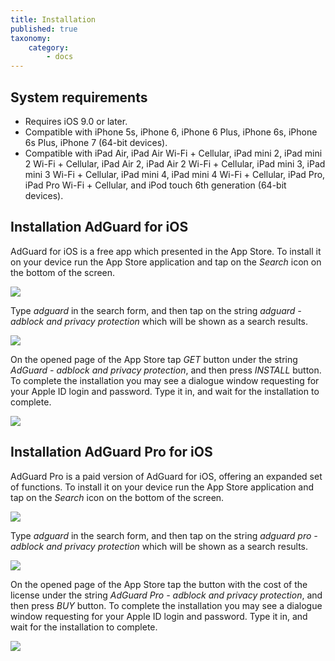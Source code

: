 ```yaml
---
title: Installation
published: true
taxonomy:
    category:
        - docs
---
```


## System requirements
* Requires iOS 9.0 or later. 
* Compatible with iPhone 5s, iPhone 6, iPhone 6 Plus, iPhone 6s, iPhone 6s Plus, iPhone 7 (64-bit devices).
* Compatible with iPad Air, iPad Air Wi-Fi + Cellular, iPad mini 2, iPad mini 2 Wi-Fi + Cellular, iPad Air 2, iPad Air 2 Wi-Fi + Cellular, iPad mini 3, iPad mini 3 Wi-Fi + Cellular, iPad mini 4, iPad mini 4 Wi-Fi + Cellular, iPad Pro, iPad Pro Wi-Fi + Cellular, and iPod touch 6th generation (64-bit devices).

## Installation AdGuard for iOS
AdGuard for iOS is a free app which presented in the App Store. To install it on your device run the App Store application and tap on the _Search_ icon on the bottom of the screen.

![](ios_install_EN_01.PNG?cropResize=800,600)

Type _adguard_ in the search form, and then tap on the string _adguard - adblock and privacy protection_ which will be shown as a search results.

![](ios_install_EN_02.PNG?cropResize=800,600)

On the opened page of the App Store tap _GET_ button under the string _AdGuard - adblock and privacy protection_, and then press _INSTALL_ button. To complete the installation you may see a dialogue window requesting for your Apple ID login and password. Type it in, and wait for the installation to complete. 

![](ios_install_EN_03.PNG?cropResize=800,600)

## Installation AdGuard Pro for iOS
AdGuard Pro is a paid version of AdGuard for iOS, offering an expanded set of functions. To install it on your device run the App Store application and tap on the _Search_ icon on the bottom of the screen.

![](ios_install_EN_01.PNG?cropResize=800,600)

Type _adguard_ in the search form, and then tap on the string _adguard pro - adblock and privacy protection_ which will be shown as a search results.

![](ios_install_EN_02.PNG?cropResize=800,600)

On the opened page of the App Store tap the button with the cost of the license under the string _AdGuard Pro  - adblock and privacy protection_, and then press _BUY_ button. To complete the installation you may see a dialogue window requesting for your Apple ID login and password. Type it in, and wait for the installation to complete.

![](ios_install_EN_04.PNG?cropResize=800,600)